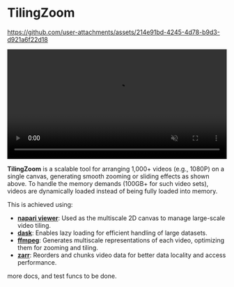 # TilingZoom


https://github.com/user-attachments/assets/214e91bd-4245-4d78-b9d3-d921a6f22d18

<video width="100%" autoplay loop muted playsinline>
  <source src="https://github.com/zhuyinheng/TilingZoom/raw/refs/heads/master/assets/preview.mp4" type="video/mp4" />
</video>

**TilingZoom** is a scalable tool for arranging 1,000+ videos (e.g., 1080P) on a single canvas, generating smooth zooming or sliding effects as shown above. To handle the memory demands (100GB+ for such video sets), videos are dynamically loaded instead of being fully loaded into memory.

This is achieved using:

- **[napari viewer](https://napari.org/)**: Used as the multiscale 2D canvas to manage large-scale video tiling.
- **[dask](https://www.dask.org/)**: Enables lazy loading for efficient handling of large datasets.
- **[ffmpeg](https://ffmpeg.org/)**: Generates multiscale representations of each video, optimizing them for zooming and tiling.
- **[zarr](https://zarr.readthedocs.io/)**: Reorders and chunks video data for better data locality and access performance.

more docs, and test funcs to be done.
